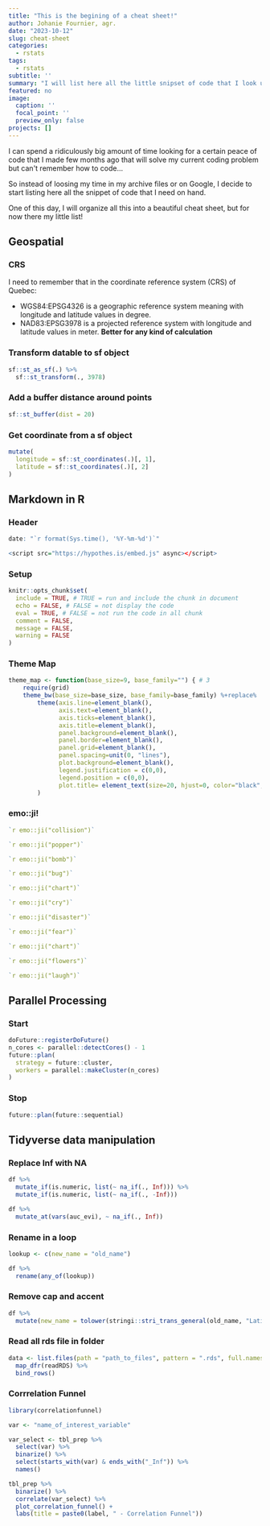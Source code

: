 ```yaml
---
title: "This is the begining of a cheat sheet!"
author: Johanie Fournier, agr. 
date: "2023-10-12"
slug: cheat-sheet
categories:
  - rstats
tags:
  - rstats
subtitle: ''
summary: "I will list here all the little snipset of code that I look up all the time."
featured: no
image:
  caption: ''
  focal_point: ''
  preview_only: false
projects: []
---
```




I can spend a ridiculously big amount of time looking for a certain peace of code that I made few months ago that will solve my current coding problem but can't remember how to code...

So instead of loosing my time in my archive files or on Google, I decide to start listing here all the snippet of code that I need on hand.

One of this day, I will organize all this into a beautiful cheat sheet, but for now there my little list!

## Geospatial

### CRS
I need to remember that in the coordinate reference system (CRS) of Quebec:
* WGS84:EPSG4326 is a geographic reference system meaning with longitude and latitude values in degree.
* NAD83:EPSG3978 is a projected reference system with longitude and latitude values in meter. **Better for any kind of calculation**

### Transform datable to sf object

```r
sf::st_as_sf(.) %>%
  sf::st_transform(., 3978)
```

### Add a buffer distance around points

```r
sf::st_buffer(dist = 20)
```

### Get coordinate from a sf object

```r
mutate(
  longitude = sf::st_coordinates(.)[, 1],
  latitude = sf::st_coordinates(.)[, 2]
)
```

## Markdown in R

### Header


```r
date: "`r format(Sys.time(), '%Y-%m-%d')`"

<script src="https://hypothes.is/embed.js" async></script>
```

### Setup

```r
knitr::opts_chunk$set(
  include = TRUE, # TRUE = run and include the chunk in document
  echo = FALSE, # FALSE = not display the code
  eval = TRUE, # FALSE = not run the code in all chunk
  comment = FALSE,
  message = FALSE,
  warning = FALSE
)
```

### Theme Map

```r
theme_map <- function(base_size=9, base_family="") { # 3
	require(grid)
	theme_bw(base_size=base_size, base_family=base_family) %+replace%
		theme(axis.line=element_blank(),
			  axis.text=element_blank(),
			  axis.ticks=element_blank(),
			  axis.title=element_blank(),
			  panel.background=element_blank(),
			  panel.border=element_blank(),
			  panel.grid=element_blank(),
			  panel.spacing=unit(0, "lines"),
			  plot.background=element_blank(),
			  legend.justification = c(0,0),
			  legend.position = c(0,0),
			  plot.title= element_text(size=20, hjust=0, color="black", face="bold"),
		)
```

### emo::ji!


```r
`r emo::ji("collision")`

`r emo::ji("popper")`

`r emo::ji("bomb")`

`r emo::ji("bug")`

`r emo::ji("chart")`

`r emo::ji("cry")`

`r emo::ji("disaster")`

`r emo::ji("fear")`

`r emo::ji("chart")`

`r emo::ji("flowers")`

`r emo::ji("laugh")`
```

## Parallel Processing

### Start

```r
doFuture::registerDoFuture()
n_cores <- parallel::detectCores() - 1
future::plan(
  strategy = future::cluster,
  workers = parallel::makeCluster(n_cores)
)
```

### Stop

```r
future::plan(future::sequential)
```


## Tidyverse data manipulation

### Replace Inf with NA

```r
df %>%
  mutate_if(is.numeric, list(~ na_if(., Inf))) %>%
  mutate_if(is.numeric, list(~ na_if(., -Inf)))
```


```r
df %>%
  mutate_at(vars(auc_evi), ~ na_if(., Inf))
```

### Rename in a loop

```r
lookup <- c(new_name = "old_name")

df %>%
  rename(any_of(lookup))
```

### Remove cap and accent

```r
df %>%
  mutate(new_name = tolower(stringi::stri_trans_general(old_name, "Latin-ASCII")))
```

### Read all rds file in folder

```r
data <- list.files(path = "path_to_files", pattern = ".rds", full.names = T) %>%
  map_dfr(readRDS) %>%
  bind_rows()
```

### Corrrelation Funnel

```r
library(correlationfunnel)

var <- "name_of_interest_variable"

var_select <- tbl_prep %>%
  select(var) %>%
  binarize() %>%
  select(starts_with(var) & ends_with("_Inf")) %>%
  names()

tbl_prep %>%
  binarize() %>%
  correlate(var_select) %>%
  plot_correlation_funnel() +
  labs(title = paste0(label, " - Correlation Funnel"))
```

